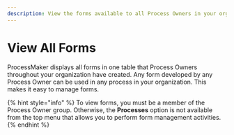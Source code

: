 ```yaml
---
description: View the forms available to all Process Owners in your organization.
---
```


# View All Forms

ProcessMaker displays all forms in one table that Process Owners throughout your organization have created. Any form developed by any Process Owner can be used in any process in your organization. This makes it easy to manage forms.

{% hint style="info" %}
To view forms, you must be a member of the Process Owner group. Otherwise, the **Processes** option is not available from the top menu that allows you to perform form management activities.
{% endhint %}


